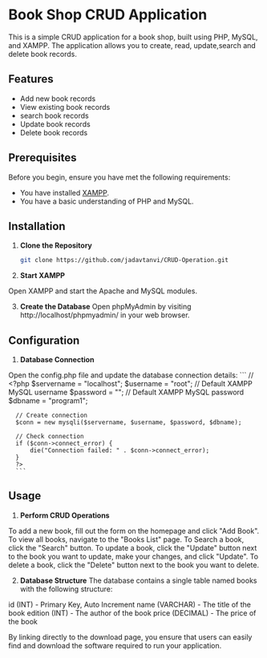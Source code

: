 # Book Shop CRUD Application

This is a simple CRUD application for a book shop, built using PHP, MySQL, and XAMPP. The application allows you to create, read, update,search and delete book records.

## Features

- Add new book records
- View existing book records
- search book records
- Update book records
- Delete book records

## Prerequisites

Before you begin, ensure you have met the following requirements:

- You have installed [XAMPP](https://www.apachefriends.org/download.html).
- You have a basic understanding of PHP and MySQL.

## Installation

1. **Clone the Repository**

   ```sh
   git clone https://github.com/jadavtanvi/CRUD-Operation.git

2. **Start XAMPP**

Open XAMPP and start the Apache and MySQL modules.

3. **Create the Database**
Open phpMyAdmin by visiting http://localhost/phpmyadmin/ in your web browser.

## Configuration
1. **Database Connection**

Open the config.php file and update the database connection details:
      ```
      //
      <?php
      $servername = "localhost";
      $username = "root"; // Default XAMPP MySQL username
      $password = ""; // Default XAMPP MySQL password
      $dbname = "program1";
      
      // Create connection
      $conn = new mysqli($servername, $username, $password, $dbname);
      
      // Check connection
      if ($conn->connect_error) {
          die("Connection failed: " . $conn->connect_error);
      }
      ?>
      ```
## Usage
1. **Perform CRUD Operations**

To add a new book, fill out the form on the homepage and click "Add Book".
To view all books, navigate to the "Books List" page.
To Search a book, click the "Search" button. 
To update a book, click the "Update" button next to the book you want to update, make your changes, and click "Update".
To delete a book, click the "Delete" button next to the book you want to delete.

2. **Database Structure**
The database contains a single table named books with the following structure:

id (INT) - Primary Key, Auto Increment
name (VARCHAR) - The title of the book
edition (INT) - The author of the book
price (DECIMAL) - The price of the book

By linking directly to the download page, you ensure that users can easily find and download the software required to run your application.
